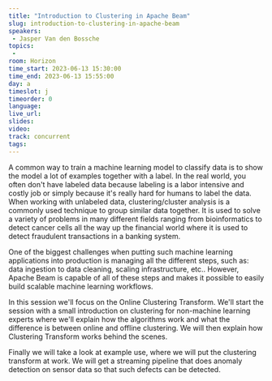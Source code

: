 ```yaml
---
title: "Introduction to Clustering in Apache Beam"
slug: introduction-to-clustering-in-apache-beam
speakers:
 - Jasper Van den Bossche
topics:
 - 
room: Horizon
time_start: 2023-06-13 15:30:00
time_end: 2023-06-13 15:55:00
day: a
timeslot: j
timeorder: 0
language: 
live_url: 
slides: 
video: 
track: concurrent
tags:
---
```


A common way to train a machine learning model to classify data is to show the model a lot of examples together with a label. In the real world, you often don't have labeled data because labeling is a labor intensive and costly job or simply because it's really hard for humans to label the data. When working with unlabeled data, clustering/cluster analysis is a commonly used technique to group similar data together. It is used to solve a variety of problems in many different fields ranging from bioinformatics to detect cancer cells all the way up the financial world where it is used to detect fraudulent transactions in a banking system.
 
 
 
 One of the biggest challenges when putting such machine learning applications into production is managing all the different steps, such as: data ingestion to data cleaning, scaling infrastructure, etc.. However, Apache Beam is capable of all of these steps and makes it possible to easily build scalable machine learning workflows.
 
 
 
 In this session we'll focus on the Online Clustering Transform. We'll start the session with a small introduction on clustering for non-machine learning experts where we'll explain how the algorithms work and what the difference is between online and offline clustering. We will then explain how Clustering Transform works behind the scenes.
 
 
 
 Finally we will take a look at example use, where we will put the clustering transform at work. We will get a streaming pipeline that does anomaly detection on sensor data so that such defects can be detected.
